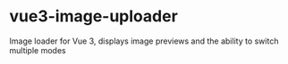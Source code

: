# vue3-image-uploader
Image loader for Vue 3, displays image previews and the ability to switch multiple modes
